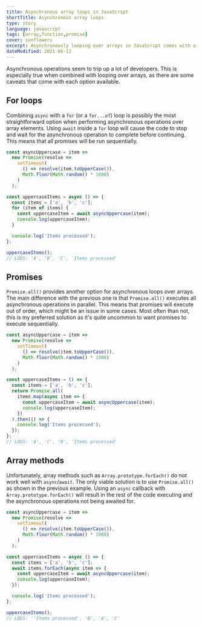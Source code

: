 ```yaml
---
title: Asynchronous array loops in JavaScript
shortTitle: Asynchronous array loops
type: story
language: javascript
tags: [array,function,promise]
cover: sunflowers
excerpt: Asynchronously looping over arrays in JavaScript comes with a few caveats you should watch out for.
dateModified: 2021-06-12
---
```


Asynchronous operations seem to trip up a lot of developers. This is especially true when combined with looping over arrays, as there are some caveats that come with each option available.

## For loops

Combining `async` with a `for` (or a `for...of`) loop is possibly the most straightforward option when performing asynchronous operations over array elements. Using `await` inside a `for` loop will cause the code to stop and wait for the asynchronous operation to complete before continuing. This means that all promises will be run sequentially.

```js
const asyncUppercase = item =>
  new Promise(resolve =>
    setTimeout(
      () => resolve(item.toUpperCase()),
      Math.floor(Math.random() * 1000)
    )
  );

const uppercaseItems = async () => {
  const items = ['a', 'b', 'c'];
  for (item of items) {
    const uppercaseItem = await asyncUppercase(item);
    console.log(uppercaseItem);
  }

  console.log('Items processed');
};

uppercaseItems();
// LOGS: 'A', 'B', 'C', 'Items processed'
```

## Promises

`Promise.all()` provides another option for asynchronous loops over arrays. The main difference with the previous one is that `Promise.all()` executes all asynchronous operations in parallel. This means that promises will execute out of order, which might be an issue in some cases. Most often than not, this is my preferred solution as it's quite uncommon to want promises to execute sequentially.

```js
const asyncUppercase = item =>
  new Promise(resolve =>
    setTimeout(
      () => resolve(item.toUpperCase()),
      Math.floor(Math.random() * 1000)
    )
  );

const uppercaseItems = () => {
  const items = ['a', 'b', 'c'];
  return Promise.all(
    items.map(async item => {
      const uppercaseItem = await asyncUppercase(item);
      console.log(uppercaseItem);
    })
  ).then(() => {
    console.log('Items processed');
  });
};
// LOGS: 'A', 'C', 'B', 'Items processed'
```

## Array methods

Unfortunately, array methods such as `Array.prototype.forEach()` do not work well with `async`/`await`. The only viable solution is to use `Promise.all()` as shown in the previous example. Using an `async` callback with `Array.prototype.forEach()` will result in the rest of the code executing and the asynchronous operations not being awaited for.

```js
const asyncUppercase = item =>
  new Promise(resolve =>
    setTimeout(
      () => resolve(item.toUpperCase()),
      Math.floor(Math.random() * 1000)
    )
  );

const uppercaseItems = async () => {
  const items = ['a', 'b', 'c'];
  await items.forEach(async item => {
    const uppercaseItem = await asyncUppercase(item);
    console.log(uppercaseItem);
  });

  console.log('Items processed');
};

uppercaseItems();
// LOGS: ''Items processed', 'B', 'A', 'C'
```
